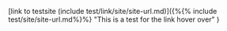 [link to testsite (include test/link/site/site-url.md)]({%{% include test/site/site-url.md%}%} "This is a test for the link hover over" )
